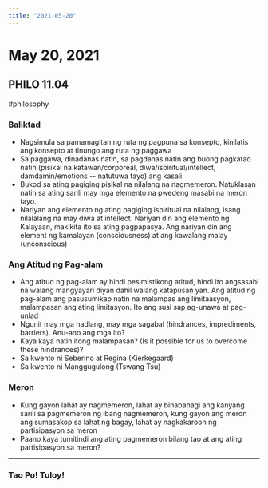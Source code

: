 ```yaml
---
title: "2021-05-20"
---
```


# May 20, 2021
## PHILO 11.04
#philosophy 
### Baliktad
- Nagsimula sa pamamagitan ng ruta ng pagpuna sa konsepto, kinilatis ang konsepto at tinungo ang ruta ng paggawa
- Sa paggawa, dinadanas natin, sa pagdanas natin ang buong pagkatao natin (pisikal na katawan/corporeal, diwa/ispiritual/intellect, damdamin/emotions -- natutuwa tayo) ang kasali
- Bukod sa ating pagiging pisikal na nilalang na nagmemeron. Natuklasan natin sa ating sarili may mga elemento na pwedeng masabi na meron tayo.
- Nariyan ang elemento ng ating pagiging ispiritual na nilalang, isang nilalalang na may diwa at intellect. Nariyan din ang elemento ng Kalayaan, makikita ito sa ating pagpapasya. Ang nariyan din ang element ng kamalayan (consciousness) at ang kawalang malay (unconscious)

### Ang Atitud ng Pag-alam
- Ang atitud ng pag-alam ay hindi pesimistikong atitud, hindi ito angsasabi na walang mangyayari diyan dahil walang katapusan yan. Ang atitud ng pag-alam ang pasusumikap natin na malampas ang limitaasyon, malampasan ang ating limitasyon. Ito ang susi sap ag-unawa at pag-unlad
- Ngunit may mga hadlang, may mga sagabal (hindrances, imprediments, barriers). Anu-ano ang mga ito?
- Kaya kaya natin itong malampasan? (Is it possible for us to overcome these hindrances)?
- Sa kwento ni Seberino at Regina (Kierkegaard)
- Sa kwento ni Manggugulong (Tswang Tsu)

### Meron
- Kung gayon lahat ay nagmemeron, lahat ay binabahagi ang kanyang sarili sa pagmemeron ng ibang nagmemeron, kung gayon ang meron ang sumasakop sa lahat ng bagay, lahat ay nagkakaroon ng partisipasyon sa meron
- Paano kaya tumitindi ang ating pagmemeron bilang tao at ang ating partisipasyon sa meron?

--- 
### Tao Po! Tuloy!